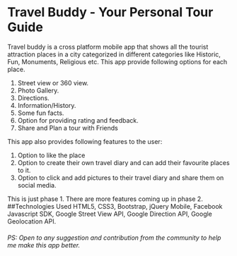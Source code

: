 # Travel Buddy - Your Personal Tour Guide
Travel buddy is a cross platform mobile app that shows all the tourist attraction places in a city categorized in different categories 
like Historic, Fun, Monuments, Religious etc. 
This app provide following options for each place.
  1. Street view or 360 view.
  2. Photo Gallery.
  3. Directions.
  4. Information/History.
  5. Some fun facts.
  6. Option for providing rating and feedback.
  7. Share and Plan a tour with Friends

This app also provides following features to the user:
  1. Option to like the place
  2. Option to create their own travel diary and can add their favourite places to it.
  3. Option to click and add pictures to their travel diary and share them on social media. 

This is just phase 1. 
There are more features coming up in phase 2.
##Technologies Used
HTML5, CSS3, Bootstrap, jQuery Mobile, Facebook Javascript SDK, Google Street View API, Google Direction API, Google Geolocation API. 

###### PS: Open to any suggestion and contribution from the community to help me make this app better.
